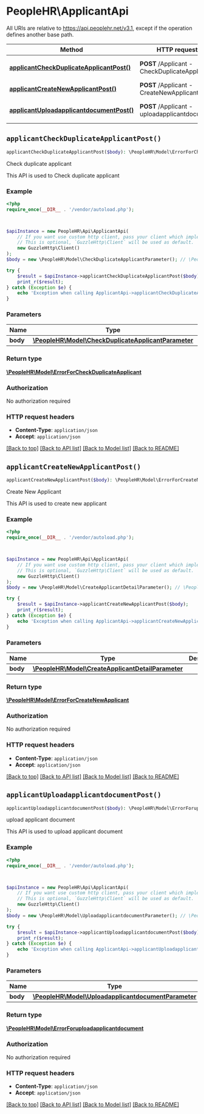 # PeopleHR\ApplicantApi

All URIs are relative to https://api.peoplehr.net/v3.1, except if the operation defines another base path.

| Method | HTTP request | Description |
| ------------- | ------------- | ------------- |
| [**applicantCheckDuplicateApplicantPost()**](ApplicantApi.md#applicantCheckDuplicateApplicantPost) | **POST** /Applicant  -  CheckDuplicateApplicant | Check duplicate applicant |
| [**applicantCreateNewApplicantPost()**](ApplicantApi.md#applicantCreateNewApplicantPost) | **POST** /Applicant  -  CreateNewApplicant | Create New Applicant |
| [**applicantUploadapplicantdocumentPost()**](ApplicantApi.md#applicantUploadapplicantdocumentPost) | **POST** /Applicant  -  uploadapplicantdocument | upload applicant document |


## `applicantCheckDuplicateApplicantPost()`

```php
applicantCheckDuplicateApplicantPost($body): \PeopleHR\Model\ErrorForCheckDuplicateApplicant
```

Check duplicate applicant

This API is used to Check duplicate applicant

### Example

```php
<?php
require_once(__DIR__ . '/vendor/autoload.php');



$apiInstance = new PeopleHR\Api\ApplicantApi(
    // If you want use custom http client, pass your client which implements `GuzzleHttp\ClientInterface`.
    // This is optional, `GuzzleHttp\Client` will be used as default.
    new GuzzleHttp\Client()
);
$body = new \PeopleHR\Model\CheckDuplicateApplicantParameter(); // \PeopleHR\Model\CheckDuplicateApplicantParameter

try {
    $result = $apiInstance->applicantCheckDuplicateApplicantPost($body);
    print_r($result);
} catch (Exception $e) {
    echo 'Exception when calling ApplicantApi->applicantCheckDuplicateApplicantPost: ', $e->getMessage(), PHP_EOL;
}
```

### Parameters

| Name | Type | Description  | Notes |
| ------------- | ------------- | ------------- | ------------- |
| **body** | [**\PeopleHR\Model\CheckDuplicateApplicantParameter**](../Model/CheckDuplicateApplicantParameter.md)|  | |

### Return type

[**\PeopleHR\Model\ErrorForCheckDuplicateApplicant**](../Model/ErrorForCheckDuplicateApplicant.md)

### Authorization

No authorization required

### HTTP request headers

- **Content-Type**: `application/json`
- **Accept**: `application/json`

[[Back to top]](#) [[Back to API list]](../../README.md#endpoints)
[[Back to Model list]](../../README.md#models)
[[Back to README]](../../README.md)

## `applicantCreateNewApplicantPost()`

```php
applicantCreateNewApplicantPost($body): \PeopleHR\Model\ErrorForCreateNewApplicant
```

Create New Applicant

This API is used to create new applicant

### Example

```php
<?php
require_once(__DIR__ . '/vendor/autoload.php');



$apiInstance = new PeopleHR\Api\ApplicantApi(
    // If you want use custom http client, pass your client which implements `GuzzleHttp\ClientInterface`.
    // This is optional, `GuzzleHttp\Client` will be used as default.
    new GuzzleHttp\Client()
);
$body = new \PeopleHR\Model\CreateApplicantDetailParameter(); // \PeopleHR\Model\CreateApplicantDetailParameter

try {
    $result = $apiInstance->applicantCreateNewApplicantPost($body);
    print_r($result);
} catch (Exception $e) {
    echo 'Exception when calling ApplicantApi->applicantCreateNewApplicantPost: ', $e->getMessage(), PHP_EOL;
}
```

### Parameters

| Name | Type | Description  | Notes |
| ------------- | ------------- | ------------- | ------------- |
| **body** | [**\PeopleHR\Model\CreateApplicantDetailParameter**](../Model/CreateApplicantDetailParameter.md)|  | |

### Return type

[**\PeopleHR\Model\ErrorForCreateNewApplicant**](../Model/ErrorForCreateNewApplicant.md)

### Authorization

No authorization required

### HTTP request headers

- **Content-Type**: `application/json`
- **Accept**: `application/json`

[[Back to top]](#) [[Back to API list]](../../README.md#endpoints)
[[Back to Model list]](../../README.md#models)
[[Back to README]](../../README.md)

## `applicantUploadapplicantdocumentPost()`

```php
applicantUploadapplicantdocumentPost($body): \PeopleHR\Model\ErrorForuploadapplicantdocument
```

upload applicant document

This API is used to upload applicant document

### Example

```php
<?php
require_once(__DIR__ . '/vendor/autoload.php');



$apiInstance = new PeopleHR\Api\ApplicantApi(
    // If you want use custom http client, pass your client which implements `GuzzleHttp\ClientInterface`.
    // This is optional, `GuzzleHttp\Client` will be used as default.
    new GuzzleHttp\Client()
);
$body = new \PeopleHR\Model\UploadapplicantdocumentParameter(); // \PeopleHR\Model\UploadapplicantdocumentParameter

try {
    $result = $apiInstance->applicantUploadapplicantdocumentPost($body);
    print_r($result);
} catch (Exception $e) {
    echo 'Exception when calling ApplicantApi->applicantUploadapplicantdocumentPost: ', $e->getMessage(), PHP_EOL;
}
```

### Parameters

| Name | Type | Description  | Notes |
| ------------- | ------------- | ------------- | ------------- |
| **body** | [**\PeopleHR\Model\UploadapplicantdocumentParameter**](../Model/UploadapplicantdocumentParameter.md)|  | |

### Return type

[**\PeopleHR\Model\ErrorForuploadapplicantdocument**](../Model/ErrorForuploadapplicantdocument.md)

### Authorization

No authorization required

### HTTP request headers

- **Content-Type**: `application/json`
- **Accept**: `application/json`

[[Back to top]](#) [[Back to API list]](../../README.md#endpoints)
[[Back to Model list]](../../README.md#models)
[[Back to README]](../../README.md)
